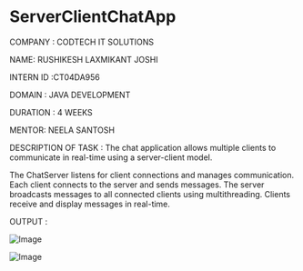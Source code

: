 # ServerClientChatApp
COMPANY : CODTECH IT SOLUTIONS

NAME: RUSHIKESH LAXMIKANT JOSHI

INTERN ID :CT04DA956

DOMAIN : JAVA DEVELOPMENT

DURATION : 4 WEEKS

MENTOR: NEELA SANTOSH

DESCRIPTION OF TASK : The chat application allows multiple clients to communicate in real-time using a server-client model.

The ChatServer listens for client connections and manages communication.
Each client connects to the server and sends messages.
The server broadcasts messages to all connected clients using multithreading.
Clients receive and display messages in real-time.

OUTPUT :

![Image](https://github.com/user-attachments/assets/d57689dd-2a3e-48dd-b69e-a87112b32509)

![Image](https://github.com/user-attachments/assets/52d2c21e-669d-4856-8566-27b531a913af)
